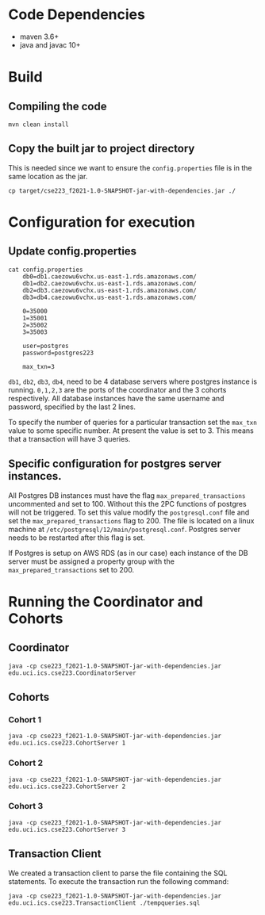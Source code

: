 # Code Dependencies
 * maven 3.6+
 * java and javac 10+

# Build
## Compiling the code
    mvn clean install

## Copy the built jar to project directory
This is needed since we want to ensure the `config.properties` file is in the same location as the jar.

    cp target/cse223_f2021-1.0-SNAPSHOT-jar-with-dependencies.jar ./


# Configuration for execution
## Update config.properties
    cat config.properties 
        db0=db1.caezowu6vchx.us-east-1.rds.amazonaws.com/
        db1=db2.caezowu6vchx.us-east-1.rds.amazonaws.com/
        db2=db3.caezowu6vchx.us-east-1.rds.amazonaws.com/
        db3=db4.caezowu6vchx.us-east-1.rds.amazonaws.com/

        0=35000
        1=35001
        2=35002
        3=35003
        
        user=postgres
        password=postgres223
        
        max_txn=3

`db1`, `db2`, `db3`, `db4`, need to be 4 database servers where postgres instance is running.
`0,1,2,3` are the ports of the coordinator and the 3 cohorts respectively.
All database instances have the same username and password, specified by the last 2 lines.

To specify the number of queries for a particular transaction set the `max_txn` value to some specific number. At present the value is set to 3. This means that a transaction will have 3 queries. 

## Specific configuration for postgres server instances. 
All Postgres DB instances must have the flag `max_prepared_transactions` uncommented and set to 100. Without this the 2PC functions of postgres will not be triggered. 
To set this value modify the `postgresql.conf` file and set the `max_prepared_transactions` flag to 200. The file is located on a linux machine at `/etc/postgresql/12/main/postgresql.conf`.
Postgres server needs to be restarted after this flag is set.

If Postgres is setup on AWS RDS (as in our case) each instance of the DB server must be assigned a property group with the `max_prepared_transactions` set to 200.

# Running the Coordinator and Cohorts
## Coordinator
`java -cp cse223_f2021-1.0-SNAPSHOT-jar-with-dependencies.jar edu.uci.ics.cse223.CoordinatorServer`

## Cohorts
### Cohort 1
`java -cp cse223_f2021-1.0-SNAPSHOT-jar-with-dependencies.jar edu.uci.ics.cse223.CohortServer 1`
### Cohort 2
`java -cp cse223_f2021-1.0-SNAPSHOT-jar-with-dependencies.jar edu.uci.ics.cse223.CohortServer 2`
### Cohort 3
`java -cp cse223_f2021-1.0-SNAPSHOT-jar-with-dependencies.jar edu.uci.ics.cse223.CohortServer 3`

## Transaction Client
We created a transaction client to parse the file containing the SQL statements. 
To execute the transaction run the following command:

    java -cp cse223_f2021-1.0-SNAPSHOT-jar-with-dependencies.jar edu.uci.ics.cse223.TransactionClient ./tempqueries.sql